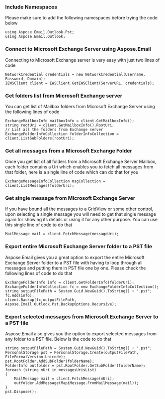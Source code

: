 <h3>Include Namespaces</h3>
<p>Please make sure to add the following namespaces before trying the code below</p>
<pre><code>using Aspose.Email.Outlook.Pst;
using Aspose.Email.Outlook;
</code></pre>
<h3><a name="connect-to-microsoft-exchange"></a>Connect to Microsoft Exchange Server using Aspose.Email</h3>
<p>Connecting to Microsoft Exchange server is very easy with just two lines of code</p>
<pre><code>NetworkCredential credentials = new NetworkCredential(Username, Password, Domain);
IEWSClient client = EWSClient.GetEWSClient(ServerURL, credentials);
</code></pre>
<h3><a name="get-folders-list-from-microsoft-exchange"></a>Get folders list from Microsoft Exchange server</h3>
<p>You can get list of Mailbox folders from Microsoft Exchange Server using the following lines of code</p>
<pre><code>ExchangeMailboxInfo mailboxInfo = client.GetMailboxInfo();
string rootUri = client.GetMailboxInfo().RootUri;
// List all the folders from Exchange server
ExchangeFolderInfoCollection folderInfoCollection = client.ListSubFolders(rootUri);
</code></pre>
<h3><a name="get-all-messages-from-microsoft-exchange-folder"></a>Get all messages from a Microsoft Exchange Folder</h3>
<p>Once you get list of all folders from a Microsoft Exchange Server Mailbox, each folder contains a Uri which enables you to fetch all messages from that folder, here is a single line of code which can do that for you</p>
<pre><code>ExchangeMessageInfoCollection msgCollection = client.ListMessages(folderUri);
</code></pre>
<h3><a name="get-single-message-from-microsoft-exchange"></a>Get single message from Microsoft Exchange Server</h3>
<p>If you have bound all the messages to a GridView or some other control, upon selecting a single message you will need to get that single message again for showing its details or using it for any other purpose. You can use this single line of code to do that</p>
<pre><code>MailMessage mail = client.FetchMessage(messageUri);
</code></pre>
<h3><a name="export-entire-microsoft-exchange-folder-to-pst-file"></a>Export entire Microsoft Exchange Server folder to a PST file</h3>
<p>Aspose.Email gives you a great option to export the entire Microsoft Exchange Server folder to a PST file with having to loop through all messages and putting them in PST file one by one. Please check the following lines of code to do that</p>
<pre><code>ExchangeFolderInfo info = client.GetFolderInfo(folderUri);
ExchangeFolderInfoCollection fc = new ExchangeFolderInfoCollection();
string outputFilePath = System.Guid.NewGuid().ToString() + ".pst";
fc.Add(info);
client.Backup(fc,outputFilePath, Aspose.Email.Outlook.Pst.BackupOptions.Recursive);
</code></pre>
<h3><a name="export-selected-messages-from-microsoft-exchange-to-pst-file"></a>Export selected messages from Microsoft Exchange Server to a PST file</h3>
<p>Aspose.Email also gives you the option to export selected messages from any folder to a PST file. Below is the code to do that</p>
<pre><code>string outputFilePath = System.Guid.NewGuid().ToString() + ".pst";
PersonalStorage pst = PersonalStorage.Create(outputFilePath, FileFormatVersion.Unicode);
pst.RootFolder.AddSubFolder(folderName);
FolderInfo outfolder = pst.RootFolder.GetSubFolder(folderName);
foreach (string mUri in messagesUrisList)
{
    MailMessage mail = client.FetchMessage(mUri);
    outfolder.AddMessage(MapiMessage.FromMailMessage(mail));
}
pst.Dispose();
</code></pre>